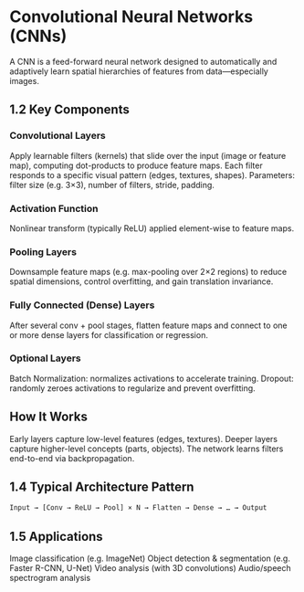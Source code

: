# Convolutional Neural Networks (CNNs)

A CNN is a feed-forward neural network designed to automatically and adaptively learn spatial hierarchies of features from data—especially images.

## 1.2 Key Components

### Convolutional Layers

Apply learnable filters (kernels) that slide over the input (image or feature map), computing dot-products to produce feature maps.
Each filter responds to a specific visual pattern (edges, textures, shapes).
Parameters: filter size (e.g. 3×3), number of filters, stride, padding.

### Activation Function

Nonlinear transform (typically ReLU) applied element-wise to feature maps.

### Pooling Layers

Downsample feature maps (e.g. max-pooling over 2×2 regions) to reduce spatial dimensions, control overfitting, and gain translation invariance.

### Fully Connected (Dense) Layers

After several conv + pool stages, flatten feature maps and connect to one or more dense layers for classification or regression.

### Optional Layers

Batch Normalization: normalizes activations to accelerate training.
Dropout: randomly zeroes activations to regularize and prevent overfitting.

## How It Works

Early layers capture low-level features (edges, textures).
Deeper layers capture higher-level concepts (parts, objects).
The network learns filters end-to-end via backpropagation.

## 1.4 Typical Architecture Pattern

```sh
Input → [Conv → ReLU → Pool] × N → Flatten → Dense → … → Output
```

## 1.5 Applications

Image classification (e.g. ImageNet)
Object detection & segmentation (e.g. Faster R-CNN, U-Net)
Video analysis (with 3D convolutions)
Audio/speech spectrogram analysis
